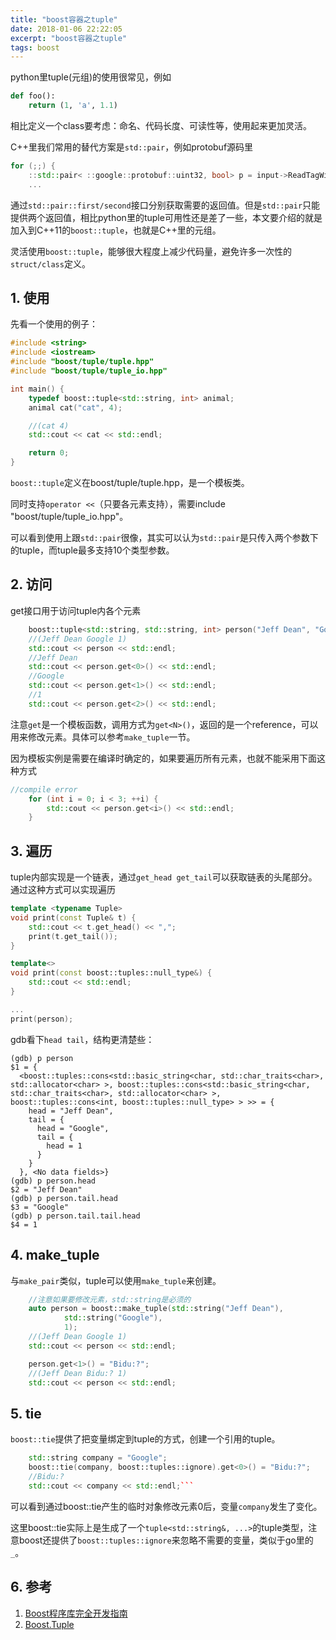 ```yaml
---
title: "boost容器之tuple"
date: 2018-01-06 22:22:05
excerpt: "boost容器之tuple"
tags: boost
---
```


python里tuple(元组)的使用很常见，例如

```python
def foo():
    return (1, 'a', 1.1)
```

相比定义一个class要考虑：命名、代码长度、可读性等，使用起来更加灵活。

C++里我们常用的替代方案是`std::pair`，例如protobuf源码里

```cpp
for (;;) {
    ::std::pair< ::google::protobuf::uint32, bool> p = input->ReadTagWithCutoffNoLastTag(127u);
    ...
```

通过`std::pair::first/second`接口分别获取需要的返回值。但是`std::pair`只能提供两个返回值，相比python里的tuple可用性还是差了一些，本文要介绍的就是加入到C++11的`boost::tuple`，也就是C++里的元组。

灵活使用`boost::tuple`，能够很大程度上减少代码量，避免许多一次性的`struct/class`定义。

<!--more-->

## 1. 使用

先看一个使用的例子：

```cpp
#include <string>
#include <iostream>
#include "boost/tuple/tuple.hpp"
#include "boost/tuple/tuple_io.hpp"

int main() {
    typedef boost::tuple<std::string, int> animal;
    animal cat("cat", 4);

    //(cat 4)
    std::cout << cat << std::endl;

    return 0;
}
```

`boost::tuple`定义在boost/tuple/tuple.hpp，是一个模板类。

同时支持`operator <<`（只要各元素支持），需要include "boost/tuple/tuple_io.hpp"。

可以看到使用上跟`std::pair`很像，其实可以认为`std::pair`是只传入两个参数下的tuple，而tuple最多支持10个类型参数。

## 2. 访问

get接口用于访问tuple内各个元素

```cpp
    boost::tuple<std::string, std::string, int> person("Jeff Dean", "Google", 1);
    //(Jeff Dean Google 1)
    std::cout << person << std::endl;
    //Jeff Dean
    std::cout << person.get<0>() << std::endl;
    //Google
    std::cout << person.get<1>() << std::endl;
    //1
    std::cout << person.get<2>() << std::endl;
```

注意`get`是一个模板函数，调用方式为`get<N>()`，返回的是一个reference，可以用来修改元素。具体可以参考`make_tuple`一节。

因为模板实例是需要在编译时确定的，如果要遍历所有元素，也就不能采用下面这种方式

```cpp
//compile error
    for (int i = 0; i < 3; ++i) {
        std::cout << person.get<i>() << std::endl;
    }
```

## 3. 遍历

tuple内部实现是一个链表，通过`get_head get_tail`可以获取链表的头尾部分。通过这种方式可以实现遍历

```cpp
template <typename Tuple>
void print(const Tuple& t) {
    std::cout << t.get_head() << ",";
    print(t.get_tail());
}

template<>
void print(const boost::tuples::null_type&) {
    std::cout << std::endl;
}

...
print(person);
```

gdb看下`head tail`，结构更清楚些：

```gdb
(gdb) p person
$1 = {
  <boost::tuples::cons<std::basic_string<char, std::char_traits<char>, std::allocator<char> >, boost::tuples::cons<std::basic_string<char, std::char_traits<char>, std::allocator<char> >, boost::tuples::cons<int, boost::tuples::null_type> > >> = {
    head = "Jeff Dean",
    tail = {
      head = "Google",
      tail = {
        head = 1
      }
    }
  }, <No data fields>}
(gdb) p person.head
$2 = "Jeff Dean"
(gdb) p person.tail.head
$3 = "Google"
(gdb) p person.tail.tail.head
$4 = 1
```

## 4. make_tuple

与`make_pair`类似，tuple可以使用`make_tuple`来创建。

```cpp
    //注意如果要修改元素，std::string是必须的
    auto person = boost::make_tuple(std::string("Jeff Dean"),
            std::string("Google"),
            1);
    //(Jeff Dean Google 1)
    std::cout << person << std::endl;

    person.get<1>() = "Bidu:?";
    //(Jeff Dean Bidu:? 1)
    std::cout << person << std::endl;
```

## 5. tie

`boost::tie`提供了把变量绑定到tuple的方式，创建一个引用的tuple。

```cpp
    std::string company = "Google";
    boost::tie(company, boost::tuples::ignore).get<0>() = "Bidu:?";
    //Bidu:?
    std::cout << company << std::endl;```
```

可以看到通过boost::tie产生的临时对象修改元素0后，变量`company`发生了变化。

这里boost::tie实际上是生成了一个`tuple<std::string&, ...>`的tuple类型，注意boost还提供了`boost::tuples::ignore`来忽略不需要的变量，类似于go里的`_`。

## 6. 参考

1. [Boost程序库完全开发指南](https://book.douban.com/subject/26320630/)  
2. [Boost.Tuple](https://theboostcpplibraries.com/boost.tuple)  
